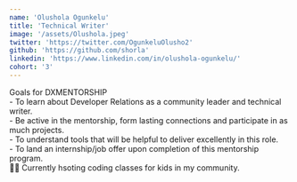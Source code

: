 ```yaml
---
name: 'Olushola Ogunkelu'
title: 'Technical Writer'
image: '/assets/Olushola.jpeg'
twitter: 'https://twitter.com/OgunkeluOlusho2'
github: 'https://github.com/shorla'
linkedin: 'https://www.linkedin.com/in/olushola-ogunkelu/'
cohort: '3'
---
```


<div>
 Goals for DXMENTORSHIP  <br/>
  -  To learn about Developer Relations as a community leader and technical writer. <br/>
  - Be active in the mentorship, form lasting connections and participate in as much projects. <br/>
  - To understand tools that will be helpful to deliver excellently in this role. <br/>
  - To land an internship/job offer upon completion of this mentorship program. <br/>
</div>

<div class="mt-4">
  🏄‍♀️ Currently hsoting coding classes for kids in my community.
</div>
